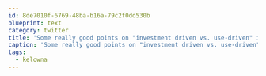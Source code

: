 ```yaml
---
id: 8de7010f-6769-48ba-b16a-79c2f0dd530b
blueprint: text
category: twitter
title: 'Some really good points on "investment driven vs. use-driven" in regards to CD21 http://bit.ly/cZ2DCd #kelowna'
caption: 'Some really good points on "investment driven vs. use-driven" in regards to CD21 http://bit.ly/cZ2DCd <span class="hashtag hashtag_local">#<a href="http://tweettemp.darylchymko.ca/?tag=kelowna">kelowna</a>'
tags:
  - kelowna
---
```

